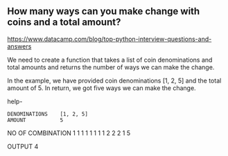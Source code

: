 ##   How many ways can you make change with coins and a total amount?
https://www.datacamp.com/blog/top-python-interview-questions-and-answers

We need to create a function that takes a list of coin denominations and total amounts and returns the number of ways we can make the change. 

In the example, we have provided coin denominations [1, 2, 5] and the total amount of 5. In return, we got five ways we can make the change. 

help-

    DENOMINATIONS    [1, 2, 5] 
    AMOUNT           5

NO OF COMBINATION    1 1 1 1 1
                     1 1 1 2
                     2 2 1
                     5

OUTPUT              4                    